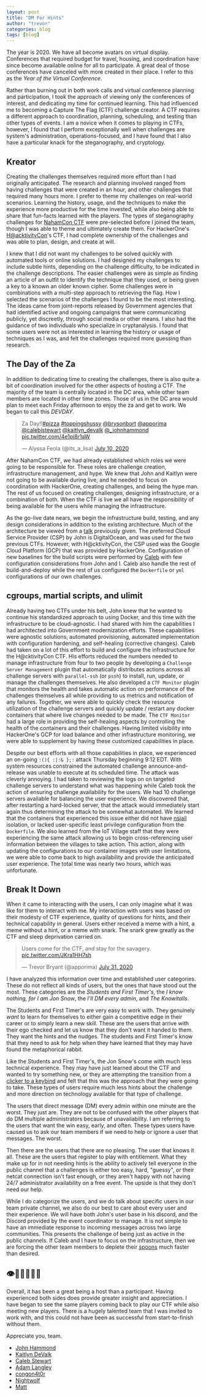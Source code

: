 ```yaml
---
layout: post
title: "DM For Hints"
author: "trevor"
categories: blog
tags: [blog]
---
```


The year is 2020. We have all become avatars on virtual display. Conferences that required budget for travel, housing, and coordination have since become available online for all to participate. A great deal of those conferences have canceled with more created in their place. I refer to this as the _Year of the Virtual Conference_.

<!--
01000100 01001111 00100000 01001110 01001111 01010100 00100000 01010101 01010011 01000101 00100000 01001101 01000101 01010010 01010010 01001001 01000001 01001101 00101101 01010111 01000101 01000010 01010011 01010100 01000101 01010010 00100001
-->

Rather than burning out in both work calls and virtual conference planning and participation, I took the approach of viewing only the conferences of interest, and dedicating my time for continued learning. This had influenced me to becoming a Capture The Flag (CTF) challenge creator. A CTF requires a different approach to coordination, planning, scheduling, and testing than other types of events. I am a novice when it comes to playing in CTFs, however, I found that I perform exceptionally well when challenges are system's administration, operations-focused, and I have found that I also have a particular knack for the steganography, and cryptology.

## Kreator
Creating the challenges themselves required more effort than I had originally anticipated. The research and planning involved ranged from having challenges that were created in an hour, and other challenges that required many hours more. I prefer to theme my challenges on real-world scenarios. Learning the history, usage, and the techniques to make the experience more productive for the time invested, while also being able to share that fun-facts learned with the players. The types of steganography challenges for [NahamCon CTF](https://nahamcon.splashthat.com/) were pre-selected before I joined the team, though I was able to theme and ultimately create them. For HackerOne's [H@acktivityCon](https://www.hackerone.com/hacktivitycon)'s CTF, I had complete ownership of the challenges and was able to plan, design, and create at will.

I knew that I did not want my challenges to be solved quickly with automated tools or online solutions. I had designed my challenges to include subtle hints, depending on the challenge difficulty, to be indicated in the challenge descriptions. The easier challenges were as simple as finding an article of an outfit to identify the technique that they used, or being given a key to a known an older known cipher. Some challenges were in combinations with a multi-step approach to retrieving the flag. How I selected the scenarios of the challenges I found to be the most interesting. The ideas came from joint-reports released by Government agencies that had identified active and ongoing campaigns that were communicating publicly, yet discreetly, through social media or other means. I also had the guidance of two individuals who specialize in cryptanalysis. I found that some users were not as interested in learning the history or usage of techniques as I was, and felt the challenges required more guessing than research.

## The Day of the Za
In addition to dedicating time to creating the challenges, there is also quite a bit of coordination involved for the other aspects of hosting a CTF. The majority of the team is centrally located in the DC area, while other team members are located in other time zones. Those of us in the DC area would plan to meet each Friday afternoon to enjoy the za and get to work. We began to call this _DEVDAY_.

<blockquote class="twitter-tweet tw-align-center" data-dnt="true"><p lang="en" dir="ltr">Za Day!!<a href="https://twitter.com/hashtag/pizza?src=hash&amp;ref_src=twsrc%5Etfw">#pizza</a> <a href="https://twitter.com/hashtag/toppingshussy?src=hash&amp;ref_src=twsrc%5Etfw">#toppingshussy</a> <a href="https://twitter.com/brysonbort?ref_src=twsrc%5Etfw">@brysonbort</a> <a href="https://twitter.com/apporima?ref_src=twsrc%5Etfw">@apporima</a> <a href="https://twitter.com/calebjstewart?ref_src=twsrc%5Etfw">@calebjstewart</a> <a href="https://twitter.com/kaitlyn_devalk?ref_src=twsrc%5Etfw">@kaitlyn_devalk</a> <a href="https://twitter.com/_johnhammond?ref_src=twsrc%5Etfw">@&#95;johnhammond</a> <a href="https://t.co/4e1pj8r1aW">pic.twitter.com/4e1pj8r1aW</a></p>&mdash; Alyssa Feola (@its_a_lisa) <a href="https://twitter.com/its_a_lisa/status/1281703860764061700?ref_src=twsrc%5Etfw">July 10, 2020</a></blockquote> <script async src="https://platform.twitter.com/widgets.js" charset="utf-8"></script>

After NahamCon CTF, we had already established which roles we were going to be responsible for. These roles are challenge creation, infrastructure management, and hype. We knew that John and Kaitlyn were not going to be available during live, and he needed to focus on coordination with HackerOne, creating challenges, and being the hype man. The rest of us focused on creating challenges, designing infrastructure, or a combination of both. When the CTF is live we all have the responsibility of being available for the users while managing the infrastructure.

As the go-live date nears, we begin the infrastructure build, testing, and any design considerations in addition to the existing architecture. Much of the architecture be viewed from a [talk](https://www.youtube.com/watch?v=nuX7IRY5Pz8) previously given. The preferred Cloud Service Provider (CSP) by John is DigitalOcean, and was used for the two previous CTFs. However, with H@cktivityCon, the CSP used was the Google Cloud Platform (GCP) that was provided by HackerOne. Configuration of new baselines for the build scripts were performed by [Caleb](https://twitter.com/calebjstewart) with few configuration considerations from John and I. Caleb also handle the rest of build-and-deploy while the rest of us configured the `Dockerfile` or `yml` configurations of our own challenges.

## cgroups, martial scripts, and ulimit
Already having two CTFs under his belt, John knew that he wanted to continue his standardized approach to using Docker, and this time with the infrastructure to be cloud-agnostic. I had shared with him the capabilities I had architected into Government modernization efforts. These capabilities were agnostic solutions, automated provisioning, automated implementation with configuration hardening, and self-healing (corrective changes). Caleb had taken on a lot of this effort to build and configure the infrastructure for the H@cktivityCon CTF. His efforts reduced the numbers needed to manage infrastructure from four to two people by developing a `Challenge Server Management` plugin that automatically distributes actions across all challenge servers with `parallel-ssh` (or `pssh`) to install, run, update, or manage the challenges themselves. He also developed a `CTF Monitor` plugin that monitors the health and takes automatic action on performance of the challenges themselves all while providing to us metrics and notification of any failures. Together, we were able to quickly check the resource utilization of the challenge servers and quickly update / restart any docker containers that where live changes needed to be made. The `CTF Monitor` had a large role in providing the self-healing aspects by controlling the health of the containers and their challenges. Having limited visibility into HackerOne's GCP for load balance and other infrastructure monitoring, we were able to supplement by having these customized capabilities in place.

Despite our best efforts with all those capabilities in place, we experienced an on-going `:(){ :|:& };:` attack Thursday beginning 9:12 EDT. With system resources constrained the automated challenge announce-and-release was unable to execute at its scheduled time. The attack was cleverly annoying. I had taken to reviewing the logs on on targeted challenge servers to understand what was happening while Caleb took the action of ensuring challenge availability for the users. We had 10 challenge servers available for balancing the user experience. We discovered that, after restarting a hard-locked server, that the attack would immediately start again thus determining the attack to be somewhat automated. We learned that the containers that experienced this issue either did not have [nsjail](https://github.com/google/nsjail) isolation, or lacked user-specific least privilege configuration from the `Dockerfile`. We also learned from the IoT Village staff that they were experiencing the same attack allowing us to begin cross-referencing user information between the villages to take action. This action, along with updating the configurations to our container images with user limitations, we were able to come back to high availability and provide the anticipated user experience. The total time was nearly two hours, which was unfortunate.

## Break It Down
When it came to interacting with the users, I can only imagine what it was like for them to interact with me. My interaction with users was based on their modesty of CTF experience, quality of questions for hints, and their technical capability in general. Users either received a meme with a hint, a meme without a hint, or a meme with snark. The snark grew greatly as the CTF and sleep deprivation carried on.

<blockquote class="twitter-tweet tw-align-center" data-conversation="none" data-dnt="true"><p lang="en" dir="ltr">Users come for the CTF, and stay for the savagery. <a href="https://t.co/JKra1HH7sh">pic.twitter.com/JKra1HH7sh</a></p>&mdash; Trevor Bryant (@apporima) <a href="https://twitter.com/apporima/status/1289037643179843584?ref_src=twsrc%5Etfw">July 31, 2020</a></blockquote> <script async src="https://platform.twitter.com/widgets.js" charset="utf-8"></script>

I have analyzed this information over time and established user categories. These do not reflect all kinds of users, but the ones that have stood out the most. These categories are the _Students and First Timer's_, the _I know nothing, for I am Jon Snow_, the _I'll DM every admin_, and _The Knowitalls_.

The Students and First Timer's are very easy to work with. They genuinely _want_ to learn for themselves to either gain a competitive edge in their career or to simply learn a new skill. These are the users that arrive with their ego checked and let us know that they don't want it handed to them. They want the hints and the nudges. The students and First Timer's know that they need to ask for help when they have learned that they may have found the metaphorical rabbit.

Like the Students and First Timer's, the Jon Snow's come with much less technical experience. They may have just learned about the CTF and wanted to try something new, or they are attempting the transition from a [clicker to a keybind](https://www.reddit.com/r/wownoob/comments/531nx1/i_am_a_clicker_but_want_to_learn_about_hotkeys/) and felt that this was the approach that they were going to take. These types of users require much less hints about the challenge and more direction on technology available for that type of challenge.

The users that direct message (DM) every admin within one minute are the worst. They just are. They are not to be confused with the other players that do DM multiple administrators because of unavailability. I am referring to the users that want the win easy, early, and often. These types users have caused us to ask our team members if we need to help or ignore a user that messages. The worst.

Then there are the users that there are no pleasing. The user that knows it all. These are the users that register to play with entitlement. What they make up for in not needing hints is the ability to actively tell everyone in the public channel that a challenges is either too easy, hard, "guessy", or their netcat connection isn't fast enough, or they aren't happy with not having 24/7 administrator availability on a free event. The upside is that they don't need our help.

While I do categorize the users, and we do talk about specific users in our team private channel, we also do our best to care about every user and their experience. We will have both John's user base in his discord, and the Discord provided by the event coordinator to manage. It is not simple to have an immediate response to incoming messages across two large communities. This presents the challenge of being just as active in the public channels. If Caleb and I have to focus on the infrastructure, then we are forcing the other team members to deplete their [spoons](https://en.wikipedia.org/wiki/Spoon_theory) much faster than desired.

## 👁👮👹👷👡👹
Overall, it has been a great being a host than a participant. Having experienced both sides does provide greater insight and appreciation. I have began to see the same players coming back to play our CTF while also meeting new players. There is a hugely talented team that I was invited to work with, and this could not have been as successful from start-to-finish without them.

Appreciate you, team.
 * [John Hammond](https://twitter.com/@_johnhammond)
 * [Kaitlyn DeValk](https://twitter.com/kaitlyn_devalk)
 * [Caleb Stewart](https://twitter.com/@calebjstewart)
 * [Adam Langley](https://twitter.com/@adamtlangley)
 * [congon4t0r](https://twitter.com/@Congon4tor)
 * [Nightwolf](https://twitter.com/wolf57391)
 * [Matt](ynotwitter)
